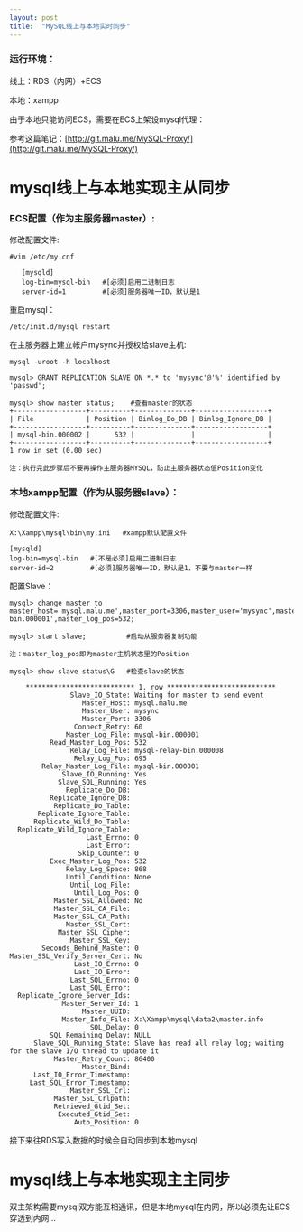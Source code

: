 ```yaml
---
layout: post
title:  "MySQL线上与本地实时同步"
---
```


### 运行环境：

线上：RDS（内网）+ECS  

本地：xampp

由于本地只能访问ECS，需要在ECS上架设mysql代理：

参考这篇笔记：[http://git.malu.me/MySQL-Proxy/](http://git.malu.me/MySQL-Proxy/)

# mysql线上与本地实现主从同步

### ECS配置（作为主服务器master）:

修改配置文件:

	#vim /etc/my.cnf
    
       [mysqld]
       log-bin=mysql-bin   #[必须]启用二进制日志
       server-id=1         #[必须]服务器唯一ID，默认是1

重启mysql：

	/etc/init.d/mysql restart

在主服务器上建立帐户mysync并授权给slave主机:

	mysql -uroot -h localhost

	mysql> GRANT REPLICATION SLAVE ON *.* to 'mysync'@'%' identified by 'passwd';

	mysql> show master status;    #查看master的状态
	+------------------+----------+--------------+------------------+
	| File             | Position | Binlog_Do_DB | Binlog_Ignore_DB |
	+------------------+----------+--------------+------------------+
	| mysql-bin.000002 |      532 |              |                  |
	+------------------+----------+--------------+------------------+
	1 row in set (0.00 sec)

	注：执行完此步骤后不要再操作主服务器MYSQL，防止主服务器状态值Position变化

### 本地xampp配置（作为从服务器slave）：

修改配置文件:

	X:\Xampp\mysql\bin\my.ini   #xampp默认配置文件

    [mysqld]
    log-bin=mysql-bin   #[不是必须]启用二进制日志
    server-id=2         #[必须]服务器唯一ID，默认是1，不要与master一样

配置Slave：

	mysql> change master to  master_host='mysql.malu.me',master_port=3306,master_user='mysync',master_password='passwd',master_log_file='mysql-bin.000001',master_log_pos=532;
	
	mysql> start slave;          #启动从服务器复制功能

	注：master_log_pos即为master主机状态里的Position

	mysql> show slave status\G   #检查slave的状态

		*************************** 1. row ***************************
	               Slave_IO_State: Waiting for master to send event
	                  Master_Host: mysql.malu.me
	                  Master_User: mysync
	                  Master_Port: 3306
	                Connect_Retry: 60
	              Master_Log_File: mysql-bin.000001
	          Read_Master_Log_Pos: 532
	               Relay_Log_File: mysql-relay-bin.000008
	                Relay_Log_Pos: 695
	        Relay_Master_Log_File: mysql-bin.000001
	             Slave_IO_Running: Yes
	            Slave_SQL_Running: Yes
	              Replicate_Do_DB:
	          Replicate_Ignore_DB:
	           Replicate_Do_Table:
	       Replicate_Ignore_Table:
	      Replicate_Wild_Do_Table:
	  Replicate_Wild_Ignore_Table:
	                   Last_Errno: 0
	                   Last_Error:
	                 Skip_Counter: 0
	          Exec_Master_Log_Pos: 532
	              Relay_Log_Space: 868
	              Until_Condition: None
	               Until_Log_File:
	                Until_Log_Pos: 0
	           Master_SSL_Allowed: No
	           Master_SSL_CA_File:
	           Master_SSL_CA_Path:
	              Master_SSL_Cert:
	            Master_SSL_Cipher:
	               Master_SSL_Key:
	        Seconds_Behind_Master: 0
	Master_SSL_Verify_Server_Cert: No
	                Last_IO_Errno: 0
	                Last_IO_Error:
	               Last_SQL_Errno: 0
	               Last_SQL_Error:
	  Replicate_Ignore_Server_Ids:
	             Master_Server_Id: 1
	                  Master_UUID:
	             Master_Info_File: X:\Xampp\mysql\data2\master.info
	                    SQL_Delay: 0
	          SQL_Remaining_Delay: NULL
	      Slave_SQL_Running_State: Slave has read all relay log; waiting for the slave I/O thread to update it
	           Master_Retry_Count: 86400
	                  Master_Bind:
	      Last_IO_Error_Timestamp:
	     Last_SQL_Error_Timestamp:
	               Master_SSL_Crl:
	           Master_SSL_Crlpath:
	           Retrieved_Gtid_Set:
	            Executed_Gtid_Set:
	                Auto_Position: 0

接下来往RDS写入数据的时候会自动同步到本地mysql


# mysql线上与本地实现主主同步

双主架构需要mysql双方能互相通讯，但是本地mysql在内网，所以必须先让ECS穿透到内网...